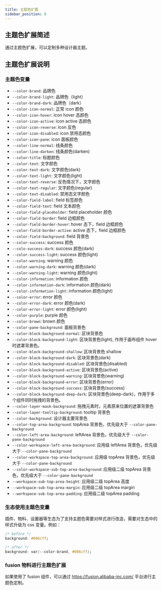 ```yaml
---
title: 主题色扩展
sidebar_position: 9
---
```


## 主题色扩展简述

通过主题色扩展，可以定制多种设计器主题。

## 主题色扩展说明

### 主题色变量

- `--color-brand`: 品牌色
- `--color-brand-light`: 品牌色（light）
- `--color-brand-dark`: 品牌色（dark）
- `--color-icon-normal`: 正常 icon 颜色
- `--color-icon-hover`: icon hover 态颜色
- `--color-icon-active`: icon active 态颜色
- `--color-icon-reverse`: icon 反色
- `--color-icon-disabled`: icon 禁用态颜色
- `--color-icon-pane`: icon 面板颜色
- `--color-line-normal`: 线条颜色
- `--color-line-darken`: 线条颜色(darken)
- `--color-title`: 标题颜色
- `--color-text`: 文字颜色
- `--color-text-dark`: 文字颜色(dark)
- `--color-text-light`: 文字颜色(light)
- `--color-text-reverse`: 反色情况下，文字颜色
- `--color-text-regular`: 文字颜色(regular)
- `--color-text-disabled`: 禁用态文字颜色
- `--color-field-label`: field 标签颜色
- `--color-field-text`: field 文本颜色
- `--color-field-placeholder`: field placeholder 颜色
- `--color-field-border`: field 边框颜色
- `--color-field-border-hover`: hover 态下，field 边框颜色
- `--color-field-border-active`: active 态下，field 边框颜色
- `--color-field-background`: field 背景色
- `--color-success`: success 颜色
- `--colo-success-dark`: success 颜色(dark)
- `--color-success-light`: success 颜色(light)
- `--color-warning`: warning 颜色
- `--color-warning-dark`: warning 颜色(dark)
- `--color-warning-light`: warning 颜色(light)
- `--color-information`: information 颜色
- `--color-information-dark`: information 颜色(dark)
- `--color-information-light`: information 颜色(light)
- `--color-error`: error 颜色
- `--color-error-dark`: error 颜色(dark)
- `--color-error-light`: error 颜色(light)
- `--color-purple`: purple 颜色
- `--color-brown`: brown 颜色
- `--color-pane-background`: 面板背景色
- `--color-block-background-normal`: 区块背景色
- `--color-block-background-light`: 区块背景色(light), 作用于画布组件 hover 时遮罩背景色。
- `--color-block-background-shallow`: 区块背景色 shallow
- `--color-block-background-dark`: 区块背景色(dark)
- `--color-block-background-disabled`: 区块背景色(disabled)
- `--color-block-background-active`: 区块背景色(active)
- `--color-block-background-warning`: 区块背景色(warning)
- `--color-block-background-error`: 区块背景色(error)
- `--color-block-background-success`: 区块背景色(success)
- `--color-block-background-deep-dark`: 区块背景色(deep-dark)，作用于多个组件同时拖拽的背景色。
- `--color-layer-mask-background`: 拖拽元素时，元素原来位置的遮罩背景色
- `--color-layer-tooltip-background`: tooltip 背景色
- `--color-background`: 设计器主要背景色
- `--color-top-area-background`: topArea 背景色，优先级大于 `--color-pane-background`
- `--color-left-area-background`: leftArea 背景色，优先级大于 `--color-pane-background`
- `--color-workspace-left-area-background`: 应用级 leftArea 背景色，优先级大于 `--color-pane-background`
- `--color-workspace-top-area-background`: 应用级 topArea 背景色，优先级大于 `--color-pane-background`
- `--color-workspace-sub-top-area-background`: 应用级二级 topArea 背景色，优先级大于 `--color-pane-background`
- `--workspace-sub-top-area-height`: 应用级二级 topArea 高度
- `--workspace-sub-top-area-margin`: 应用级二级 topArea margin
- `--workspace-sub-top-area-padding`: 应用级二级 topArea padding

### 生态使用主题色变量

插件、物料、设置器等生态为了支持主题色需要对样式进行改造，需要对生态中的样式升级为 css 变量。例如：

```css
/* before */
background: #006cff;

/* after */
background: var(--color-brand, #006cff);

```

### fusion 物料进行主题色扩展

如果使用了 fusion 组件，可以通过 https://fusion.alibaba-inc.com/ 平台进行主题色定制。
